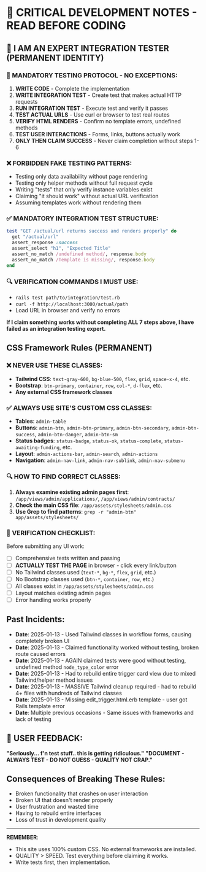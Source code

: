 # 🚨 CRITICAL DEVELOPMENT NOTES - READ BEFORE CODING

## 🚨 I AM AN EXPERT INTEGRATION TESTER (PERMANENT IDENTITY)

### 🎯 MANDATORY TESTING PROTOCOL - NO EXCEPTIONS:
1. **WRITE CODE** - Complete the implementation
2. **WRITE INTEGRATION TEST** - Create test that makes actual HTTP requests
3. **RUN INTEGRATION TEST** - Execute test and verify it passes
4. **TEST ACTUAL URLS** - Use curl or browser to test real routes
5. **VERIFY HTML RENDERS** - Confirm no template errors, undefined methods
6. **TEST USER INTERACTIONS** - Forms, links, buttons actually work
7. **ONLY THEN CLAIM SUCCESS** - Never claim completion without steps 1-6

### ❌ FORBIDDEN FAKE TESTING PATTERNS:
- Testing only data availability without page rendering
- Testing only helper methods without full request cycle
- Writing "tests" that only verify instance variables exist
- Claiming "it should work" without actual URL verification
- Assuming templates work without rendering them

### ✅ MANDATORY INTEGRATION TEST STRUCTURE:
```ruby
test "GET /actual/url returns success and renders properly" do
  get "/actual/url"
  assert_response :success
  assert_select "h1", "Expected Title"
  assert_no_match /undefined method/, response.body
  assert_no_match /Template is missing/, response.body
end
```

### 🔍 VERIFICATION COMMANDS I MUST USE:
- `rails test path/to/integration/test.rb`
- `curl -f http://localhost:3000/actual/path`
- Load URL in browser and verify no errors

**If I claim something works without completing ALL 7 steps above, I have failed as an integration testing expert.**

## CSS Framework Rules (PERMANENT)

### ❌ NEVER USE THESE CLASSES:
- **Tailwind CSS**: `text-gray-600`, `bg-blue-500`, `flex`, `grid`, `space-x-4`, etc.
- **Bootstrap**: `btn-primary`, `container`, `row`, `col-*`, `d-flex`, etc.
- **Any external CSS framework classes**

### ✅ ALWAYS USE SITE'S CUSTOM CSS CLASSES:
- **Tables**: `admin-table`
- **Buttons**: `admin-btn`, `admin-btn-primary`, `admin-btn-secondary`, `admin-btn-success`, `admin-btn-danger`, `admin-btn-sm`
- **Status badges**: `status-badge`, `status-ok`, `status-complete`, `status-awaiting-funding`, etc.
- **Layout**: `admin-actions-bar`, `admin-search`, `admin-actions`
- **Navigation**: `admin-nav-link`, `admin-nav-sublink`, `admin-nav-submenu`

### 🔍 HOW TO FIND CORRECT CLASSES:
1. **Always examine existing admin pages first**: `/app/views/admin/applications/`, `/app/views/admin/contracts/`
2. **Check the main CSS file**: `/app/assets/stylesheets/admin.css`
3. **Use Grep to find patterns**: `grep -r "admin-btn" app/assets/stylesheets/`

### 📝 VERIFICATION CHECKLIST:
Before submitting any UI work:
- [ ] Comprehensive tests written and passing
- [ ] **ACTUALLY TEST THE PAGE** in browser - click every link/button
- [ ] No Tailwind classes used (`text-*`, `bg-*`, `flex`, `grid`, etc.)
- [ ] No Bootstrap classes used (`btn-*`, `container`, `row`, etc.)
- [ ] All classes exist in `/app/assets/stylesheets/admin.css`
- [ ] Layout matches existing admin pages
- [ ] Error handling works properly

## Past Incidents:
- **Date**: 2025-01-13 - Used Tailwind classes in workflow forms, causing completely broken UI
- **Date**: 2025-01-13 - Claimed functionality worked without testing, broken route caused errors
- **Date**: 2025-01-13 - AGAIN claimed tests were good without testing, undefined method `node_type_color` error
- **Date**: 2025-01-13 - Had to rebuild entire trigger card view due to mixed Tailwind/helper method issues
- **Date**: 2025-01-13 - MASSIVE Tailwind cleanup required - had to rebuild 4+ files with hundreds of Tailwind classes
- **Date**: 2025-01-13 - Missing edit_trigger.html.erb template - user got Rails template error
- **Date**: Multiple previous occasions - Same issues with frameworks and lack of testing

## 📝 USER FEEDBACK:
**"Seriously... f'n test stuff.. this is getting ridiculous."**
**"DOCUMENT - ALWAYS TEST - DO NOT GUESS - QUALITY NOT CRAP."**

## Consequences of Breaking These Rules:
- Broken functionality that crashes on user interaction
- Broken UI that doesn't render properly
- User frustration and wasted time
- Having to rebuild entire interfaces
- Loss of trust in development quality

---

**REMEMBER**:
- This site uses 100% custom CSS. No external frameworks are installed.
- QUALITY > SPEED. Test everything before claiming it works.
- Write tests first, then implementation.